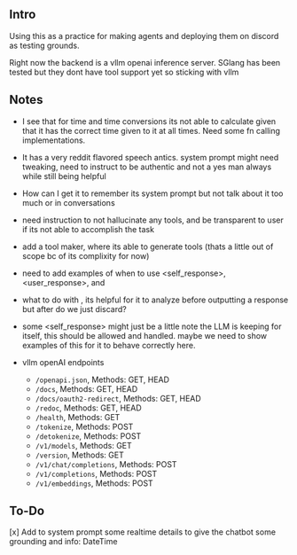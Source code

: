 Intro
---
Using this as a practice for making agents and deploying them on discord as testing grounds.

Right now the backend is a vllm openai inference server. SGlang has been tested but they dont have tool support yet so sticking with vllm


Notes
---
- I see that for time and time conversions its not able to calculate given that it has the correct time given to it at all times. Need some fn calling implementations.
- It has a very reddit flavored speech antics. system prompt might need tweaking, need to instruct to be authentic and not a yes man always while still being helpful
- How can I get it to remember its system prompt but not talk about it too much or in conversations
- need instruction to not hallucinate any tools, and be transparent to user if its not able to accomplish the task
- add a tool maker, where its able to generate tools (thats a little out of scope bc of its complixity for now)
- need to add examples of when to use <self_response>, <user_response>, and <plan>
- what to do with <thoughts>, its helpful for it to analyze before outputting a response but after do we just discard?
- some <self_response> might just be a little note the LLM is keeping for itself, this should be allowed and handled. maybe we need to show examples of this for it to behave correctly here.

- vllm openAI endpoints
    - `/openapi.json`, Methods: GET, HEAD
    - `/docs`, Methods: GET, HEAD
    - `/docs/oauth2-redirect`, Methods: GET, HEAD
    - `/redoc`, Methods: GET, HEAD
    - `/health`, Methods: GET
    - `/tokenize`, Methods: POST
    - `/detokenize`, Methods: POST
    - `/v1/models`, Methods: GET
    - `/version`, Methods: GET
    - `/v1/chat/completions`, Methods: POST
    - `/v1/completions`, Methods: POST
    - `/v1/embeddings`, Methods: POST

To-Do
---
[x] Add to system prompt some realtime details to give the chatbot some grounding and info: DateTime
